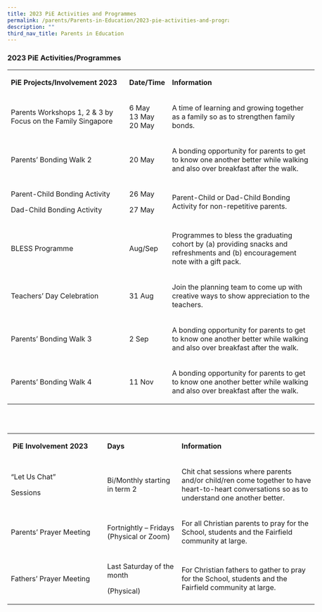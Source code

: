 ```yaml
---
title: 2023 PiE Activities and Programmes
permalink: /parents/Parents-in-Education/2023-pie-activities-and-programmes/
description: ""
third_nav_title: Parents in Education
---
```

### 2023 PiE&nbsp;Activities/Programmes

<table style="width: 699px;">
<tbody>
<tr>
<td style="width: 270.359px;">
<p><strong>PiE Projects/Involvement 2023</strong></p>
</td>
<td style="width: 64.6406px;">
<p><strong>Date/Time</strong></p>
</td>
<td style="width: 355px;">
<p><strong>Information</strong></p>
</td>
</tr>
<tr>
<td style="width: 270.359px;">
<p>Parents Workshops 1, 2 &amp; 3 by Focus on the Family Singapore</p>
</td>
<td style="width: 64.6406px;">
<p>6 May<br>13 May<br>20 May</p>
</td>
<td style="width: 355px;">
<p>A time of learning and growing together as a family so as to strengthen family bonds.</p>
</td>
</tr>
<tr>
<td style="width: 270.359px;">
<p>Parents’ Bonding Walk 2</p>
</td>
<td style="width: 64.6406px;">
<p>20 May</p>
</td>
<td style="width: 355px;">
<p>A bonding opportunity for parents to get to know one another better while walking and also over breakfast after the walk.</p>
</td>
</tr>
<tr>
<td style="width: 270.359px;">
<p>Parent-Child Bonding Activity</p>
<p>Dad-Child Bonding Activity</p>
</td>
<td style="width: 64.6406px;">
<p>26 May</p>
<p>27 May</p>
</td>
<td style="width: 355px;">
<p>Parent-Child or Dad-Child Bonding Activity for non-repetitive parents.</p>
</td>
</tr>
<tr>
<td style="width: 270.359px;">
<p>BLESS Programme</p>
</td>
<td style="width: 64.6406px;">
<p>Aug/Sep</p>
</td>
<td style="width: 355px;">
<p>Programmes to bless the graduating cohort by (a) providing snacks and refreshments and (b) encouragement note with a gift pack.</p>
</td>
</tr>
<tr>
<td style="width: 270.359px;">
<p>Teachers’ Day Celebration</p>
</td>
<td style="width: 64.6406px;">
<p>31 Aug</p>
</td>
<td style="width: 355px;">
<p>Join the planning team to come up with creative ways to show appreciation to the teachers.</p>
</td>
</tr>
<tr>
<td style="width: 270.359px;">
<p>Parents’ Bonding Walk 3</p>
</td>
<td style="width: 64.6406px;">
<p>2 Sep</p>
</td>
<td style="width: 355px;">
<p>A bonding opportunity for parents to get to know one another better while walking and also over breakfast after the walk.</p>
</td>
</tr>
<tr>
<td style="width: 270.359px;">
<p>Parents’ Bonding Walk 4</p>
</td>
<td style="width: 64.6406px;">
<p>11 Nov</p>
</td>
<td style="width: 355px;">
<p>A bonding opportunity for parents to get to know one another better while walking and also over breakfast after the walk.</p>
</td>
</tr>
</tbody>
</table>


<br><br>

<table style="width: 699px;">
<tbody>
<tr style="height: 57.5px;">
<td style="width: 216.109px; height: 57.5px;">
<p><strong>&nbsp;</strong><strong>PiE Involvement 2023</strong></p>
</td>
<td style="width: 161.891px; height: 57.5px;">
<p><strong>Days</strong></p>
</td>
<td style="width: 317px; height: 57.5px;">
<p><strong>Information</strong></p>
</td>
</tr>
<tr style="height: 91px;">
<td style="width: 216.109px; height: 91px;">
<p>“Let Us Chat”</p>
<p>Sessions</p>
</td>
<td style="width: 161.891px; height: 91px;">
<p>Bi/Monthly starting in term 2</p>
</td>
<td style="width: 317px; height: 91px;">
<p>Chit chat sessions where parents and/or child/ren come together to have heart-to-heart conversations so as to understand one another better.</p>
</td>
</tr>
<tr style="height: 51px;">
<td style="width: 216.109px; height: 51px;">
<p>Parents’ Prayer Meeting</p>
</td>
<td style="width: 161.891px; height: 51px;">
<p>Fortnightly – Fridays (Physical or Zoom)</p>
</td>
<td style="width: 317px; height: 51px;">
<p>For all Christian parents to pray for the School, students and the Fairfield community at large.</p>
</td>
</tr>
<tr style="height: 81px;">
<td style="width: 216.109px; height: 81px;">
<p>Fathers’ Prayer Meeting</p>
</td>
<td style="width: 161.891px; height: 81px;">
<p>Last Saturday of the month</p>
<p>(Physical)</p>
</td>
<td style="width: 317px; height: 81px;">
<p>For Christian fathers to gather to pray for the School, students and the Fairfield community at large.</p>
</td>
</tr>
</tbody>
</table>

